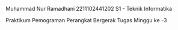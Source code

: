 Muhammad Nur Ramadhani
2211102441202
S1 - Teknik Informatika

Praktikum Pemograman Perangkat Bergerak
Tugas Minggu ke -3
